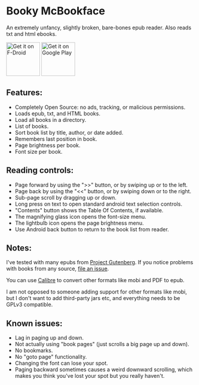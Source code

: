 # Booky McBookface

An extremely unfancy, slightly broken, bare-bones epub reader. Also reads txt and html ebooks. 

<a href="https://f-droid.org/packages/com.quaap.bookymcbookface" target="_blank">
<img src="https://fdroid.gitlab.io/artwork/badge/get-it-on.png" alt="Get it on F-Droid" height="90"/></a>
<a href="https://play.google.com/store/apps/details?id=com.quaap.bookymcbookface" target="_blank">
<img src="https://play.google.com/intl/en_us/badges/images/generic/en-play-badge.png" alt="Get it on Google Play" height="90"/></a>


## Features:
* Completely Open Source: no ads, tracking, or malicious permissions.
* Loads epub, txt, and HTML books.
* Load all books in a directory.
* List of books.
* Sort book list by title, author, or date added.
* Remembers last position in book.
* Page brightness per book.
* Font size per book.


## Reading controls:
* Page forward by using the ">>" button, or by swiping up or to the left.
* Page back by using the "<<" button, or by swiping down or to the right.
* Sub-page scroll by dragging up or down.
* Long press on text to open standard android text selection controls.
* "Contents" button shows the Table Of Contents, if available.
* The magnifying glass icon opens the font-size menu.
* The lightbulb icon opens the page brightness menu.
* Use Android back button to return to the book list from reader.

## Notes:
I've tested with many epubs from [Project Gutenberg](http://www.gutenberg.org/). If you notice 
problems with books from any source, [file an issue](https://github.com/quaap/BookyMcBookface/issues). 

You can use [Calibre](https://calibre-ebook.com/) to convert other formats like mobi and PDF to epub.

I am not opposed to someone adding support for other formats like mobi, but I don't want to add
third-party jars etc, and everything needs to be GPLv3 compatible.


## Known issues:
* Lag in paging up and down.
* Not actually using "book pages" (just scrolls a big page up and down).
* No bookmarks.
* No "goto page" functionality.
* Changing the font can lose your spot.
* Paging backward sometimes causes a weird downward scrolling, which makes you think you've lost
your spot but you really haven't.

